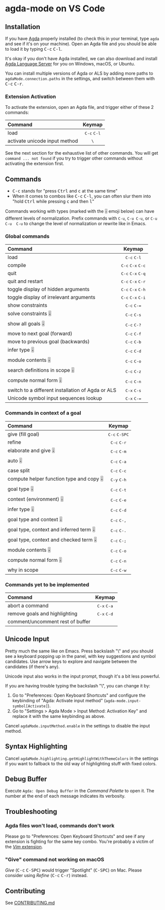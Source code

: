 # agda-mode on VS Code

## Installation

If you have [Agda](https://agda.readthedocs.io/en/latest/getting-started/installation.html) properly installed (to check this in your terminal, type `agda` and see if it's on your machine). Open an Agda file and you should be able to load it by typing <kbd>C-c</kbd> <kbd>C-l</kbd>.

It's okay if you don't have Agda installed, we can also download and install [Agda Language Server](https://github.com/agda/agda-language-server) for you on Windows, macOS, or Ubuntu.

You can install multiple versions of Agda or ALS by adding more paths to `agdaMode.connection.paths` in the settings, and switch between them with <kbd>C-c</kbd> <kbd>C-r</kbd>.

### Extension Activation

To activate the extension, open an Agda file, and trigger either of these 2 commands:

| Command                       |            Keymap             |
| :---------------------------- | :---------------------------: |
| load                          | <kbd>C-c</kbd> <kbd>C-l</kbd> |
| activate unicode input method |         <kbd>\\</kbd>         |

See the next section for the exhaustive list of other commands.
You will get `command ... not found` if you try to trigger other commands without activating the extension first.

## Commands

* <kbd>C-c</kbd> stands for "press <kbd>Ctrl</kbd> and <kbd>c</kbd> at the same time"
* When it comes to combos like <kbd>C-c</kbd> <kbd>C-l</kbd>, you can often slur
them into "hold <kbd>Ctrl</kbd> while pressing <kbd>c</kbd> and then <kbd>l</kbd>"

Commands working with types (marked with the 🎚 emoji below) can have different levels of normalization. 
Prefix commands with `C-u`, `C-u C-u`, or `C-u C-u  C-u` to change the level of normalization or rewrite like in Emacs.

### Global commands

| Command                                 |            Keymap             |
| :-------------------------------------- | :---------------------------: |
| load                                    | <kbd>C-c</kbd> <kbd>C-l</kbd> |
| compile                                 | <kbd>C-c</kbd> <kbd>C-x</kbd> <kbd>C-c</kbd> |
| quit                                    | <kbd>C-c</kbd> <kbd>C-x</kbd> <kbd>C-q</kbd> |
| quit and restart                        | <kbd>C-c</kbd> <kbd>C-x</kbd> <kbd>C-r</kbd> |
| toggle display of hidden arguments      | <kbd>C-c</kbd> <kbd>C-x</kbd> <kbd>C-h</kbd> |
| toggle display of irrelevant arguments  | <kbd>C-c</kbd> <kbd>C-x</kbd> <kbd>C-i</kbd> |
| show constraints                        | <kbd>C-c</kbd> <kbd>C-=</kbd> |
| solve constraints 🎚                     | <kbd>C-c</kbd> <kbd>C-s</kbd> |
| show all goals 🎚                        | <kbd>C-c</kbd> <kbd>C-?</kbd> |
| move to next goal (forward)             | <kbd>C-c</kbd> <kbd>C-f</kbd> |
| move to previous goal (backwards)       | <kbd>C-c</kbd> <kbd>C-b</kbd> |
| infer type 🎚                            | <kbd>C-c</kbd> <kbd>C-d</kbd> |
| module contents 🎚                       | <kbd>C-c</kbd> <kbd>C-o</kbd> |
| search definitions in scope 🎚           | <kbd>C-c</kbd> <kbd>C-z</kbd> |
| compute normal form 🎚                  | <kbd>C-c</kbd> <kbd>C-n</kbd> |
| switch to a different installation of Agda or ALS | <kbd>C-x</kbd> <kbd>C-s</kbd> |
| Unicode symbol input sequences lookup   | <kbd>C-x</kbd> <kbd>C-=</kbd> |

### Commands in context of a goal

| Command                                 |             Keymap              |
| :-------------------------------------- | :-----------------------------: |
| give (fill goal)                        | <kbd>C-c</kbd> <kbd>C-SPC</kbd> |
| refine                                  |  <kbd>C-c</kbd> <kbd>C-r</kbd>  |
| elaborate and give 🎚                    |  <kbd>C-c</kbd> <kbd>C-m</kbd>  |
| auto 🎚                                  |  <kbd>C-c</kbd> <kbd>C-a</kbd>  |
| case split                              |  <kbd>C-c</kbd> <kbd>C-c</kbd>  |
| compute helper function type and copy 🎚 |  <kbd>C-y</kbd> <kbd>C-h</kbd>  |
| goal type 🎚                             |  <kbd>C-c</kbd> <kbd>C-t</kbd>  |
| context (environment) 🎚                 |  <kbd>C-c</kbd> <kbd>C-e</kbd>  |
| infer type 🎚                            |  <kbd>C-c</kbd> <kbd>C-d</kbd>  |
| goal type and context 🎚                 |  <kbd>C-c</kbd> <kbd>C-,</kbd>  |
| goal type, context and inferred term 🎚  |  <kbd>C-c</kbd> <kbd>C-.</kbd>  |
| goal type, context and checked term  🎚  |  <kbd>C-c</kbd> <kbd>C-;</kbd>  |
| module contents 🎚                       |  <kbd>C-c</kbd> <kbd>C-o</kbd>  |
| compute normal form 🎚                   | <kbd>C-c</kbd> <kbd>C-n</kbd> |
| why in scope                            |  <kbd>C-c</kbd> <kbd>C-w</kbd>  |

### Commands yet to be implemented

| Command                          |            Keymap             |
| :------------------------------- | :---------------------------: |
| abort a command                  | <kbd>C-x</kbd> <kbd>C-a</kbd> |
| remove goals and highlighting    | <kbd>C-x</kbd> <kbd>C-d</kbd> |
| comment/uncomment rest of buffer |                               |

## Unicode Input

Pretty much the same like on Emacs.
Press backslash "\\" and you should see a keyboard popping up in the panel, with key suggestions and symbol candidates. Use arrow keys to explore and navigate between the candidates (if there's any).

Unicode input also works in the input prompt, though it's a bit less powerful.

If you are having trouble typing the backslash "\\", you can change it by:
1. Go to "Preferences: Open Keyboard Shortcuts" and configure the keybinding of "Agda: Activate input method" (`agda-mode.input-symbol[Activate]`).
2. Go to "Settings > Agda Mode > Input Method: Activation Key" and replace it with the same keybinding as above.

Cancel `agdaMode.inputMethod.enable` in the settings to disable the input method.

## Syntax Highlighting

Cancel `agdaMode.highlighting.getHighlightWithThemeColors` in the settings if you want to fallback to the old way of highlighting stuff with fixed colors.

## Debug Buffer

Execute `Agda: Open Debug Buffer` in the *Command Palette* to open it.
The number at the end of each message indicates its verbosity.

## Troubleshooting

### Agda files won't load, commands don't work

Please go to "Preferences: Open Keyboard Shortcuts" and see if any extension is fighting for the same key combo.
You're probably a victim of the [*Vim* extension](https://marketplace.visualstudio.com/items?itemName=vscodevim.vim).

### "Give" command not working on macOS

*Give* (<kbd>C-c</kbd> <kbd>C-SPC</kbd>) would trigger "Spotlight" (<kbd>C-SPC</kbd>) on Mac.
Please consider using *Refine* (<kbd>C-c</kbd> <kbd>C-r</kbd>) instead.

## Contributing

See [CONTRIBUTING.md](CONTRIBUTING.md)
